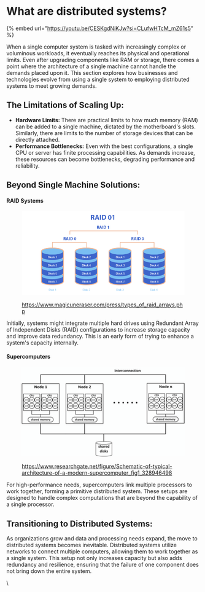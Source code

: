 # What are distributed systems?

{% embed url="https://youtu.be/CESKgdNiKJw?si=CLufwHTcM_mZ61s5" %}

When a single computer system is tasked with increasingly complex or voluminous workloads, it eventually reaches its physical and operational limits. Even after upgrading components like RAM or storage, there comes a point where the architecture of a single machine cannot handle the demands placed upon it. This section explores how businesses and technologies evolve from using a single system to employing distributed systems to meet growing demands.

## **The Limitations of Scaling Up:**

* **Hardware Limits:** There are practical limits to how much memory (RAM) can be added to a single machine, dictated by the motherboard's slots. Similarly, there are limits to the number of storage devices that can be directly attached.
* **Performance Bottlenecks:** Even with the best configurations, a single CPU or server has finite processing capabilities. As demands increase, these resources can become bottlenecks, degrading performance and reliability.

## **Beyond Single Machine Solutions:**

#### **RAID Systems**

<figure><img src="../../../.gitbook/assets/image (36).png" alt=""><figcaption><p><a href="https://www.magicuneraser.com/press/types_of_raid_arrays.php">https://www.magicuneraser.com/press/types_of_raid_arrays.php</a></p></figcaption></figure>

&#x20;Initially, systems might integrate multiple hard drives using Redundant Array of Independent Disks (RAID) configurations to increase storage capacity and improve data redundancy. This is an early form of trying to enhance a system's capacity internally.

#### **Supercomputers**

<figure><img src="../../../.gitbook/assets/image (37).png" alt=""><figcaption><p><a href="https://www.researchgate.net/figure/Schematic-of-typical-architecture-of-a-modern-supercomputer_fig1_328946498">https://www.researchgate.net/figure/Schematic-of-typical-architecture-of-a-modern-supercomputer_fig1_328946498</a></p></figcaption></figure>

For high-performance needs, supercomputers link multiple processors to work together, forming a primitive distributed system. These setups are designed to handle complex computations that are beyond the capability of a single processor.

## **Transitioning to Distributed Systems:**

As organizations grow and data and processing needs expand, the move to distributed systems becomes inevitable. Distributed systems utilize networks to connect multiple computers, allowing them to work together as a single system. This setup not only increases capacity but also adds redundancy and resilience, ensuring that the failure of one component does not bring down the entire system.



\
